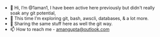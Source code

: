 - 👋 Hi, I’m @1aman1, I have been active here previously but didn't really soak any git potential, 
- 👀 This time I’m exploring git, bash, awscli, databases, & a lot more.
- 🌱 Sharing the same stuff here as well the git way.
- 📫 How to reach me - amangupta@outlook.com

<!---
1aman1/1aman1 is a ✨ special ✨ repository because its `README.md` (this file) appears on your GitHub profile.
You can click the Preview link to take a look at your changes.
--->
